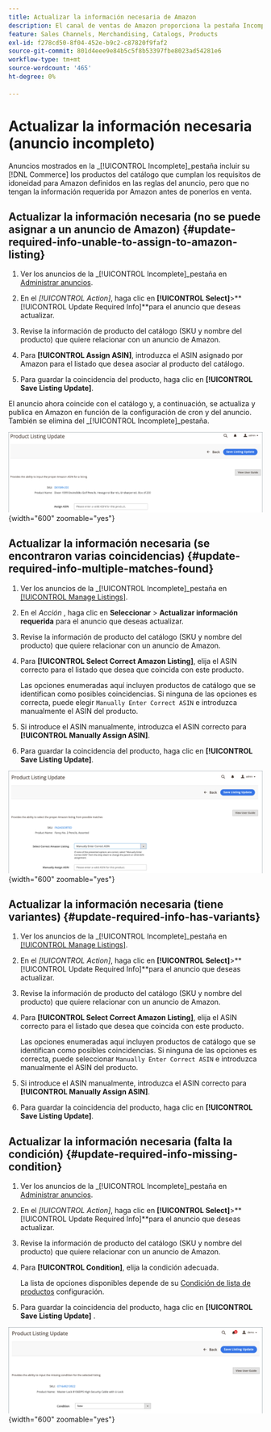 ```yaml
---
title: Actualizar la información necesaria de Amazon
description: El canal de ventas de Amazon proporciona la pestaña Incompleto para controlar los productos del catálogo de Commerce que carecen de la información requerida por Amazon.
feature: Sales Channels, Merchandising, Catalogs, Products
exl-id: f278cd50-8f04-452e-b9c2-c87820f9faf2
source-git-commit: 801d4eee9e84b5c5f8b53397fbe8023ad54281e6
workflow-type: tm+mt
source-wordcount: '465'
ht-degree: 0%

---
```


# Actualizar la información necesaria (anuncio incompleto)

Anuncios mostrados en la _[!UICONTROL Incomplete]_pestaña incluir su [!DNL Commerce] los productos del catálogo que cumplan los requisitos de idoneidad para Amazon definidos en las reglas del anuncio, pero que no tengan la información requerida por Amazon antes de ponerlos en venta.

## Actualizar la información necesaria (no se puede asignar a un anuncio de Amazon) {#update-required-info-unable-to-assign-to-amazon-listing}

1. Ver los anuncios de la _[!UICONTROL Incomplete]_pestaña en [Administrar anuncios](./managing-product-listings.md).

1. En el _[!UICONTROL Action]_, haga clic en **[!UICONTROL Select]**>**[!UICONTROL Update Required Info]**para el anuncio que deseas actualizar.

1. Revise la información de producto del catálogo (SKU y nombre del producto) que quiere relacionar con un anuncio de Amazon.

1. Para **[!UICONTROL Assign ASIN]**, introduzca el ASIN asignado por Amazon para el listado que desea asociar al producto del catálogo.

1. Para guardar la coincidencia del producto, haga clic en **[!UICONTROL Save Listing Update]**.

El anuncio ahora coincide con el catálogo y, a continuación, se actualiza y publica en Amazon en función de la configuración de cron y del anuncio. También se elimina del _[!UICONTROL Incomplete]_pestaña.

![Asignar manualmente ASIN para que no haya coincidencia con el anuncio](assets/amazon-listing-update-assign-asin.png){width="600" zoomable="yes"}

## Actualizar la información necesaria (se encontraron varias coincidencias) {#update-required-info-multiple-matches-found}

1. Ver los anuncios de la _[!UICONTROL Incomplete]_pestaña en [[!UICONTROL Manage Listings]](./managing-product-listings.md).

1. En el _Acción_ , haga clic en **Seleccionar** > **Actualizar información requerida** para el anuncio que deseas actualizar.

1. Revise la información de producto del catálogo (SKU y nombre del producto) que quiere relacionar con un anuncio de Amazon.

1. Para **[!UICONTROL Select Correct Amazon Listing]**, elija el ASIN correcto para el listado que desea que coincida con este producto.

   Las opciones enumeradas aquí incluyen productos de catálogo que se identifican como posibles coincidencias. Si ninguna de las opciones es correcta, puede elegir `Manually Enter Correct ASIN` e introduzca manualmente el ASIN del producto.

1. Si introduce el ASIN manualmente, introduzca el ASIN correcto para **[!UICONTROL Manually Assign ASIN]**.

1. Para guardar la coincidencia del producto, haga clic en **[!UICONTROL Save Listing Update]**.

![Seleccionar manualmente ASIN entre varias coincidencias posibles](assets/amazon-listing-update-multiple-matches.png){width="600" zoomable="yes"}

## Actualizar la información necesaria (tiene variantes) {#update-required-info-has-variants}

1. Ver los anuncios de la _[!UICONTROL Incomplete]_pestaña en [[!UICONTROL Manage Listings]](./managing-product-listings.md).

1. En el _[!UICONTROL Action]_, haga clic en **[!UICONTROL Select]**>**[!UICONTROL Update Required Info]**para el anuncio que deseas actualizar.

1. Revise la información de producto del catálogo (SKU y nombre del producto) que quiere relacionar con un anuncio de Amazon.

1. Para **[!UICONTROL Select Correct Amazon Listing]**, elija el ASIN correcto para el listado que desea que coincida con este producto.

   Las opciones enumeradas aquí incluyen productos de catálogo que se identifican como posibles coincidencias. Si ninguna de las opciones es correcta, puede seleccionar `Manually Enter Correct ASIN` e introduzca manualmente el ASIN del producto.

1. Si introduce el ASIN manualmente, introduzca el ASIN correcto para **[!UICONTROL Manually Assign ASIN]**.

1. Para guardar la coincidencia del producto, haga clic en **[!UICONTROL Save Listing Update]**.

## Actualizar la información necesaria (falta la condición) {#update-required-info-missing-condition}

1. Ver los anuncios de la _[!UICONTROL Incomplete]_pestaña en [Administrar anuncios](./managing-product-listings.md).

1. En el _[!UICONTROL Action]_, haga clic en **[!UICONTROL Select]**>**[!UICONTROL Update Required Info]**para el anuncio que deseas actualizar.

1. Revise la información de producto del catálogo (SKU y nombre del producto) que quiere relacionar con un anuncio de Amazon.

1. Para **[!UICONTROL Condition]**, elija la condición adecuada.

   La lista de opciones disponibles depende de su [Condición de lista de productos](./product-listing-condition.md) configuración.

1. Para guardar la coincidencia del producto, haga clic en **[!UICONTROL Save Listing Update]** .

![Actualizar manualmente la condición que falta](assets/amazon-update-listing-missing-condition.png){width="600" zoomable="yes"}
